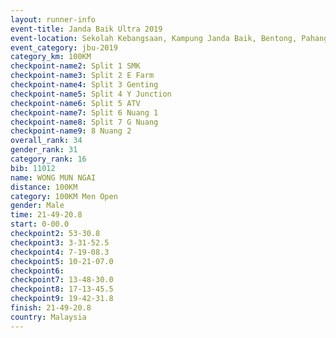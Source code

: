 ```yaml
---
layout: runner-info 
event-title: Janda Baik Ultra 2019
event-location: Sekolah Kebangsaan, Kampung Janda Baik, Bentong, Pahang, Malaysia
event_category: jbu-2019 
category_km: 100KM 
checkpoint-name2: Split 1 SMK 
checkpoint-name3: Split 2 E Farm 
checkpoint-name4: Split 3 Genting 
checkpoint-name5: Split 4 Y Junction 
checkpoint-name6: Split 5 ATV 
checkpoint-name7: Split 6 Nuang 1 
checkpoint-name8: Split 7 G Nuang 
checkpoint-name9: 8 Nuang 2 
overall_rank: 34
gender_rank: 31
category_rank: 16
bib: 11012
name: WONG MUN NGAI
distance: 100KM
category: 100KM Men Open
gender: Male
time: 21-49-20.8
start: 0-00.0
checkpoint2: 53-30.8
checkpoint3: 3-31-52.5
checkpoint4: 7-19-08.3
checkpoint5: 10-21-07.0
checkpoint6: 
checkpoint7: 13-48-30.0
checkpoint8: 17-13-45.5
checkpoint9: 19-42-31.8
finish: 21-49-20.8
country: Malaysia
---
```

